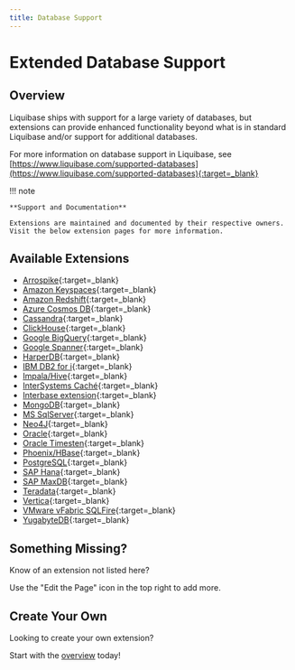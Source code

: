 ```yaml
---
title: Database Support
---
```


# Extended Database Support

## Overview

Liquibase ships with support for a large variety of databases, but extensions can provide enhanced functionality beyond what is in standard Liquibase and/or support for additional databases.

For more information on database support in Liquibase, see [https://www.liquibase.com/supported-databases](https://www.liquibase.com/supported-databases){:target=_blank}

!!! note

    **Support and Documentation**
    
    Extensions are maintained and documented by their respective owners. Visit the below extension pages for more information.

## Available Extensions

- [Arrospike](https://github.com/liquibase/liquibase-aerospike){:target=_blank}
- [Amazon Keyspaces](https://github.com/liquibase/liquibase-amazon-keyspaces){:target=_blank}
- [Amazon Redshift](https://github.com/liquibase/liquibase-redshift){:target=_blank}
- [Azure Cosmos DB](https://github.com/liquibase/liquibase-cosmosdb){:target=_blank}
- [Cassandra](https://github.com/liquibase/liquibase-cassandra){:target=_blank}
- [ClickHouse](https://github.com/MEDIARITHMICS/liquibase-clickhouse){:target=_blank}
- [Google BigQuery](https://github.com/liquibase/liquibase-bigquery){:target=_blank}
- [Google Spanner](https://github.com/liquibase/liquibase-spanner){:target=_blank}
- [HarperDB](https://github.com/liquibase/liquibase-harperdb){:target=_blank}
- [IBM DB2 for i](https://github.com/liquibase/liquibase-db2i){:target=_blank}
- [Impala/Hive](https://github.com/eselyavka/liquibase-impala){:target=_blank}
- [InterSystems Caché](https://github.com/liquibase/liquibase-cache){:target=_blank}
- [Interbase extension](https://github.com/Gtunali/Liqubase-interbase){:target=_blank}
- [MongoDB](https://github.com/liquibase/liquibase-mongodb){:target=_blank}
- [MS SqlServer](https://github.com/liquibase/liquibase-mssql){:target=_blank}
- [Neo4J](https://github.com/liquibase/liquibase-neo4j){:target=_blank}
- [Oracle](https://github.com/liquibase/liquibase-oracle){:target=_blank}
- [Oracle Timesten](https://github.com/mbocek/liquibase-timesten){:target=_blank}
- [Phoenix/HBase](https://github.com/manirajv06/liquibase-hbase){:target=_blank}
- [PostgreSQL](https://github.com/liquibase/liquibase-postgresql){:target=_blank}
- [SAP Hana](https://github.com/liquibase/liquibase-hanadb){:target=_blank}
- [SAP MaxDB](https://github.com/liquibase/liquibase-maxdb){:target=_blank}
- [Teradata](https://github.com/liquibase/liquibase-teradata){:target=_blank}
- [Vertica](https://github.com/liquibase/liquibase-vertica){:target=_blank}
- [VMware vFabric SQLFire](https://github.com/liquibase/liquibase-sqlfire){:target=_blank}
- [YugabyteDB](https://github.com/liquibase/liquibase-yugabyptedb){:target=_blank}

## Something Missing?

Know of an extension not listed here? 

Use the "Edit the Page" icon in the top right to add more.

## Create Your Own

Looking to create your own extension?

Start with the [overview](../index.md) today!